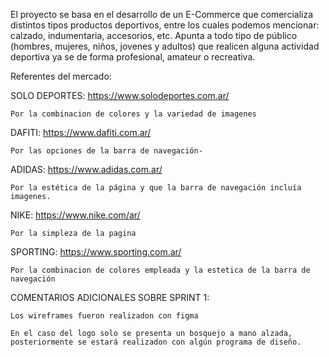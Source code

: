 El proyecto se basa en el desarrollo de un E-Commerce que comercializa distintos tipos productos deportivos, entre los cuales podemos mencionar: calzado, indumentaria, accesorios, etc. Apunta a todo tipo de público (hombres, mujeres, niños, jovenes y adultos) que realicen alguna actividad deportiva ya se de forma profesional, amateur o recreativa.  

Referentes del mercado:

SOLO DEPORTES: https://www.solodeportes.com.ar/

	Por la combinacion de colores y la variedad de imagenes

DAFITI: https://www.dafiti.com.ar/

	Por las opciones de la barra de navegación-

ADIDAS: https://www.adidas.com.ar/

	Por la estética de la página y que la barra de navegación incluía imagenes.	

NIKE: https://www.nike.com/ar/

	Por la simpleza de la pagina

SPORTING: https://www.sporting.com.ar/ 

	Por la combinacion de colores empleada y la estetica de la barra de navegación


COMENTARIOS ADICIONALES SOBRE SPRINT 1: 

    Los wireframes fueron realizadon con figma

    En el caso del logo solo se presenta un bosquejo a mano alzada, posteriormente se estará realizadon con algún programa de diseño. 
